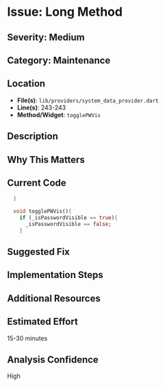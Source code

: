 # Issue: Long Method

## Severity: Medium

## Category: Maintenance

## Location
- **File(s)**: `lib/providers/system_data_provider.dart`
- **Line(s)**: 243-243
- **Method/Widget**: `togglePWVis`

## Description


## Why This Matters


## Current Code
```dart
  }
  
  void togglePWVis(){
    if (_isPasswordVisible == true){
      _isPasswordVisible == false;
    }
```

## Suggested Fix


## Implementation Steps


## Additional Resources


## Estimated Effort
15-30 minutes

## Analysis Confidence
High
